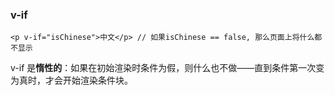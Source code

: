 ### v-if

`<p v-if="isChinese">中文</p> // 如果isChinese == false, 那么页面上将什么都不显示`

v-if 是**惰性的**：如果在初始渲染时条件为假，则什么也不做——直到条件第一次变为真时，才会开始渲染条件块。





